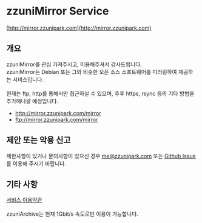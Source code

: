 # zzuniMirror Service

[http://mirror.zzunipark.com](http://mirror.zzunipark.com)

## 개요

zzuniMirror를 관심 가져주시고, 이용해주셔서 감사드립니다.  
zzuniMirror는 Debian 또는 그와 비슷한 오픈 소스 소프트웨어를 미러링하여 제공하는 서비스입니다.
<br>
<br>
현재는 ftp, http를 통해서만 접근하실 수 있으며, 추후 https, rsync 등의 기타 방법을 추가해나갈 예정입니다.

- http://mirror.zzunipark.com/mirror
- ftp://mirror.zzunipark.com/mirror

## 제안 또는 악용 신고

제한사항이 있거나 문의사항이 있으신 경우 me@zzunipark.com 또는 [Github Issue](https://github.com/zzunipark/zzuniMirror/issues/new)를 이용해 주시기 바랍니다.

## 기타 사항

[서비스 이용약관](https://mirror.zzunipark.com/terms-of-service)<br>
<br>
zzuniArchive는 현재 1Gbit/s 속도로만 이용이 가능합니다.
